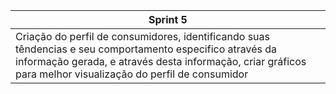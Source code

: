 |Sprint 5|
|---|
|Criação do perfil de consumidores, identificando suas têndencias e seu comportamento especifico através da informação gerada, e através desta informação, criar gráficos para melhor visualização do perfil de consumidor |
